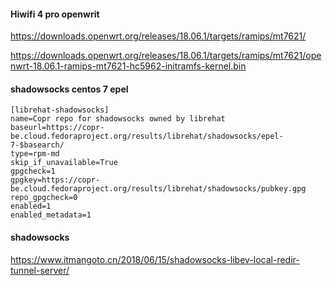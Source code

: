 #### Hiwifi 4 pro openwrit
https://downloads.openwrt.org/releases/18.06.1/targets/ramips/mt7621/  

https://downloads.openwrt.org/releases/18.06.1/targets/ramips/mt7621/openwrt-18.06.1-ramips-mt7621-hc5962-initramfs-kernel.bin


#### shadowsocks centos 7 epel
```
[librehat-shadowsocks]
name=Copr repo for shadowsocks owned by librehat
baseurl=https://copr-be.cloud.fedoraproject.org/results/librehat/shadowsocks/epel-7-$basearch/
type=rpm-md
skip_if_unavailable=True
gpgcheck=1
gpgkey=https://copr-be.cloud.fedoraproject.org/results/librehat/shadowsocks/pubkey.gpg
repo_gpgcheck=0
enabled=1
enabled_metadata=1
```

#### shadowsocks
https://www.itmangoto.cn/2018/06/15/shadowsocks-libev-local-redir-tunnel-server/  

